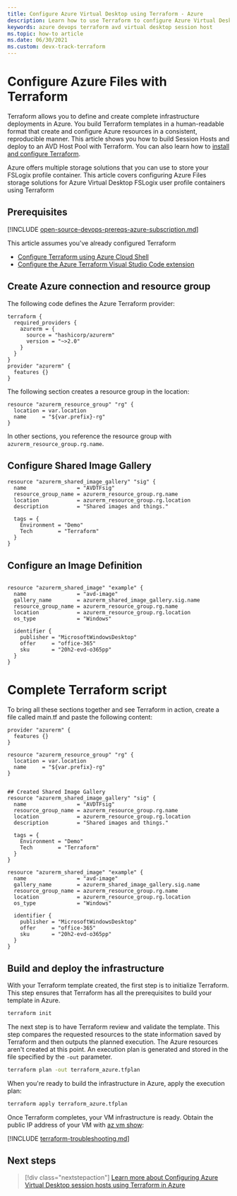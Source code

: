 ```yaml
---
title: Configure Azure Virtual Desktop using Terraform - Azure
description: Learn how to use Terraform to configure Azure Virtual Desktop with Terraform
keywords: azure devops terraform avd virtual desktop session host
ms.topic: how-to article
ms.date: 06/30/2021
ms.custom: devx-track-terraform
---
```


# Configure Azure Files with Terraform

Terraform allows you to define and create complete infrastructure deployments in Azure. You build Terraform templates in a human-readable format that create and configure Azure resources in a consistent, reproducible manner. This article shows you how to build Session Hosts and deploy to an AVD Host Pool with Terraform. You can also learn how to [install and configure Terraform](get-started-cloud-shell.md).

Azure offers multiple storage solutions that you can use to store your FSLogix profile container. This article covers configuring Azure Files storage solutions for Azure Virtual Desktop FSLogix user profile containers using Terraform 

## Prerequisites

[!INCLUDE [open-source-devops-prereqs-azure-subscription.md](../includes/open-source-devops-prereqs-azure-subscription.md)]

This article assumes you've already configured Terraform
* [Configure Terraform using Azure Cloud Shell](../get-started-cloud-shell.md) 
* [Configure the Azure Terraform Visual Studio Code extension](../terraform/configure-vs-code-extension-for-terraform)

## Create Azure connection and resource group

The following code defines the Azure Terraform provider:

```hcl
terraform {
  required_providers {
    azurerm = {
      source = "hashicorp/azurerm"
      version = "~>2.0"
    }
  }
}
provider "azurerm" {
  features {}
}
```
The following section creates a resource group in the location:

```hcl
resource "azurerm_resource_group" "rg" {
  location = var.location
  name     = "${var.prefix}-rg"
}
```
In other sections, you reference the resource group with `azurerm_resource_group.rg.name`.



## Configure Shared Image Gallery
```hcl
resource "azurerm_shared_image_gallery" "sig" {
  name                = "AVDTFsig"
  resource_group_name = azurerm_resource_group.rg.name
  location            = azurerm_resource_group.rg.location
  description         = "Shared images and things."

  tags = {
    Environment = "Demo"
    Tech        = "Terraform"
  }
}
```

## Configure an Image Definition
```hcl

resource "azurerm_shared_image" "example" {
  name                = "avd-image"
  gallery_name        = azurerm_shared_image_gallery.sig.name
  resource_group_name = azurerm_resource_group.rg.name
  location            = azurerm_resource_group.rg.location
  os_type             = "Windows"

  identifier {
    publisher = "MicrosoftWindowsDesktop"
    offer     = "office-365"
    sku       = "20h2-evd-o365pp"
  }
}
```

# Complete Terraform script
To bring all these sections together and see Terraform in action, create a file called main.tf and paste the following content:
```hcl
provider "azurerm" {
  features {}
}

resource "azurerm_resource_group" "rg" {
  location = var.location
  name     = "${var.prefix}-rg"
}


## Created Shared Image Gallery
resource "azurerm_shared_image_gallery" "sig" {
  name                = "AVDTFsig"
  resource_group_name = azurerm_resource_group.rg.name
  location            = azurerm_resource_group.rg.location
  description         = "Shared images and things."

  tags = {
    Environment = "Demo"
    Tech        = "Terraform"
  }
}

resource "azurerm_shared_image" "example" {
  name                = "avd-image"
  gallery_name        = azurerm_shared_image_gallery.sig.name
  resource_group_name = azurerm_resource_group.rg.name
  location            = azurerm_resource_group.rg.location
  os_type             = "Windows"

  identifier {
    publisher = "MicrosoftWindowsDesktop"
    offer     = "office-365"
    sku       = "20h2-evd-o365pp"
  }
}
```


## Build and deploy the infrastructure

With your Terraform template created, the first step is to initialize Terraform. This step ensures that Terraform has all the prerequisites to build your template in Azure.

```bash
terraform init
```

The next step is to have Terraform review and validate the template. This step compares the requested resources to the state information saved by Terraform and then outputs the planned execution. The Azure resources aren't created at this point. An execution plan is generated and stored in the file specified by the `-out` parameter.

```bash
terraform plan -out terraform_azure.tfplan
```

When you're ready to build the infrastructure in Azure, apply the execution plan:

```bash
terraform apply terraform_azure.tfplan
```

Once Terraform completes, your VM infrastructure is ready. Obtain the public IP address of your VM with [az vm show](/cli/azure/vm#az_vm_show):


[!INCLUDE [terraform-troubleshooting.md](includes/terraform-troubleshooting.md)]

## Next steps

> [!div class="nextstepaction"] 
> [Learn more about Configuring Azure Virtual Desktop session hosts using Terraform in Azure](/articles/terraform/create-avd-session-host.md)
